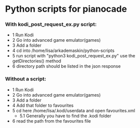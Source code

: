 # Python scripts for pianocade

### With kodi_post_request_ex.py script:
* 1 Run Kodi
* 2 Go into advanced game emulator(games)
* 3 Add a folder
* 4 cd into /home/lisa/arkademaskin/python-scripts
* 5 run script with "python3 kodi_post_request_ex.py" use the getDirectories() method 
* 6 directory path should be listed in the json response

### Without a script:
* 1 Run Kodi
* 2 Go into advanced game emulator(games)
* 3 Add a folder
* 4 Add that folder to favourites
* 5 cd here /home/lisa/.kodi/userdata and open favourites.xml
    * 5.1 Generally you have to find the .kodi folder
* 6 read the path from the favourites file
